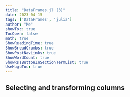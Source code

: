 ```yaml
---
title: "DataFrames.jl (3)" 
date: 2023-04-15
tags: ['DataFrames', 'julia']
author: "Me"
showToc: true
TocOpen: false
math: true
ShowReadingTime: true
ShowBreadCrumbs: true
ShowPostNavLinks: true
ShowWordCount: true
ShowRssButtonInSectionTermList: true
UseHugoToc: true
---
```


## Selecting and transforming columns

